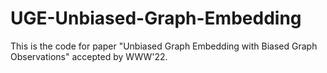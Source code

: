 # UGE-Unbiased-Graph-Embedding
This is the code for paper "Unbiased Graph Embedding with Biased Graph Observations" accepted by WWW'22.
